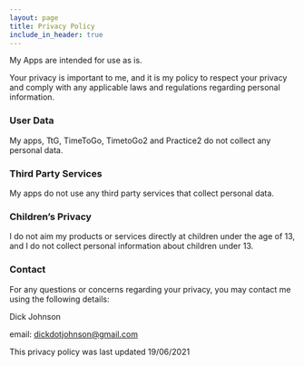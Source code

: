 ```yaml
---
layout: page
title: Privacy Policy
include_in_header: true
---
```


My Apps are intended for use as is.

Your privacy is important to me, and it is my policy to respect your privacy and comply with any applicable laws and regulations regarding personal information. 
### User Data
My apps, TtG, TimeToGo, TimetoGo2 and Practice2 do not collect any personal data. 
### Third Party Services 
My apps do not use any third party services that collect personal data. 
### Children’s Privacy
I do not aim my products or services directly at children under the age of 13, and I do not collect personal information about children under 13.
### Contact
For any questions or concerns regarding your privacy, you may contact me using the following details:

Dick Johnson

email: dickdotjohnson@gmail.com

This privacy policy was last updated 19/06/2021